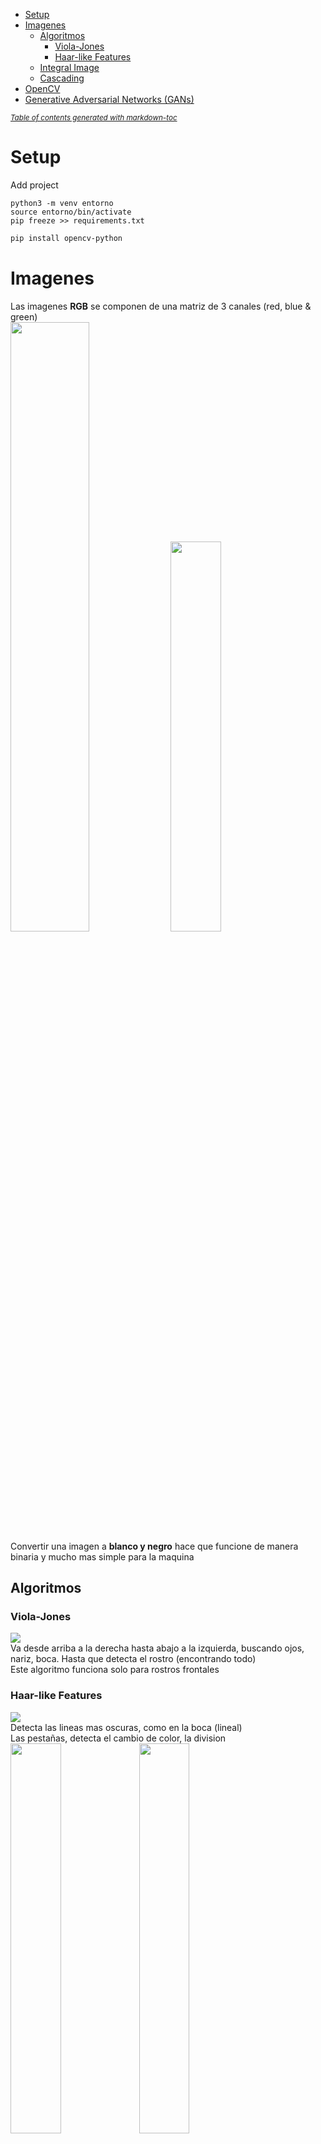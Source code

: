 - [Setup](#setup)
- [Imagenes](#imagenes)
  * [Algoritmos](#algoritmos)
    + [Viola-Jones](#viola-jones)
    + [Haar-like Features](#haar-like-features)
  * [Integral Image](#integral-image)
  * [Cascading](#cascading)
- [OpenCV](#opencv)
- [Generative Adversarial Networks (GANs)](#generative-adversarial-networks--gans-)

<small><i><a href='http://ecotrust-canada.github.io/markdown-toc/'>Table of contents generated with markdown-toc</a></i></small>

# Setup

Add project
```
python3 -m venv entorno
source entorno/bin/activate
pip freeze >> requirements.txt
```

```sh
pip install opencv-python
```

# Imagenes
Las imagenes **RGB** se componen de una matriz de 3 canales (red, blue & green)<br />
<img src="images/1.png" width="50%"/>
<img src="images/2.png" width="40%"/><br />
Convertir una imagen a **blanco y negro** hace que funcione de manera binaria y mucho mas simple para la maquina<br />

## Algoritmos

### Viola-Jones
<img src="images/3.png"/><br />
Va desde arriba a la derecha hasta abajo a la izquierda, buscando ojos, nariz, boca. Hasta que detecta el rostro (encontrando todo)<br />
Este algoritmo funciona solo para rostros frontales<br />

### Haar-like Features
<img src="images/4.png"/><br />
Detecta las lineas mas oscuras, como en la boca (lineal)<br />
Las pestañas, detecta el cambio de color, la division<br />
<img src="images/6.png" width="40%"/>
<img src="images/5.png" width="40%"/><br />
Deteccion de los vaores entre 0 y 1 (escala de grises)<br />
<img src="images/7.png"/><br />
Para calcular que representa el blanco y el negro se calcula la media de los valores<br />
<img src="images/8.png"/><br />

## Integral Image
Es muy costoso hacer una sumatoria de cuadrados para cada uno, por eso utilizamos una imagen integral<br />
Genera matriz sumando los valores hasta la izquierda y hasta arriba<br />
<img src="images/9.png"/><br />
De esta manera solo tenemos que realizar la ecuacion con estos 4 valores, por mas que el cuadro contenga miles de pixels<br />
<img src="images/10.png" width="40%"/>
<img src="images/11.png" width="40%"/><br />
<img src="images/12.png" width="40%"/>
<img src="images/13.png" width="40%"/><br />
<img src="images/14.png"/><br />
<img src="images/15.png"/>

## Cascading 
<img src="images/16.png"/><br />
<img src="images/17.png"/><br />


# SSD
Single Shot detection><br />
<img src="images/18.png"/><br />
<img src="images/19.png"/>


# Multi-Box
Se generan muchos box en cada punto, y de esa manera buscamos detectar objetos<br />
POr ejemplo, detecta y coloca en rojo cuando encuentra una persona<br />
<img src="images/20.png"/><br />
<img src="images/21.png"/><br />


# OpenCV
OpenCV no utiliza redes neuronales, por eso solo importamos **cv2**, solo utiliza cascade<br />
Es ideal para deteccion facial<br />



# Generative Adversarial Networks (GANs)
Redes generativas de confrontacion, pueden crear imagenes que no existian.
Se divide en 2:

### Generator (G)
Genera las imagenes en base al ruido, genera imagenes aleatoreas que utilizaremos para entrenar al **Discriminator**, luego que el discriminator termina hacemos la propagacion hacia atras y volvemos a crear imagenes en base a lo que aprendio el **D**

### Discriminator (D)
Rival de **G**, aprende la las imagenes de animales, personas, etc.. <br />
Discrimina de lo que son perros y lo que no son perros, por ejemplo.<br />
Me viene una imagen y devuelvo 1 si es un perro o un 0 si no lo es <br />
<img src="images/22.png"/><br />

## Entrenamiento
<img src="images/23.png"/><br />
<img src="images/24.png"/><br />
<img src="images/25.png"/><br />

## Usos de GANs
- Generar imagenes
- Modificar imagenes
- Super resolucion
- Generador de Speech

# Deep Learning
El concepto de deep learning existio siempre, lo que le da tanto impacto hoy en dia es el aumento de la capacidad<br />
<img src="images/26.png"/><br />